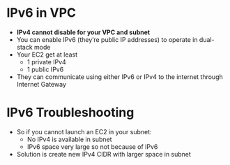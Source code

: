 # IPv6 in VPC

- **IPv4 cannot disable for your VPC and subnet**
- You can enable IPv6  (they’re public IP addresses) to operate in dual-stack mode
- Your EC2 get at least
    - 1 private IPv4
    - 1 public IPv6
- They can communicate using either IPv6 or IPv4 to the internet through Internet Gateway

# IPv6 Troubleshooting

- So if you cannot launch an EC2 in your subnet:
    - No IPv4 is available in subnet
    - IPv6 space very large so not because of IPv6
- Solution is create new IPv4 CIDR with larger space in subnet